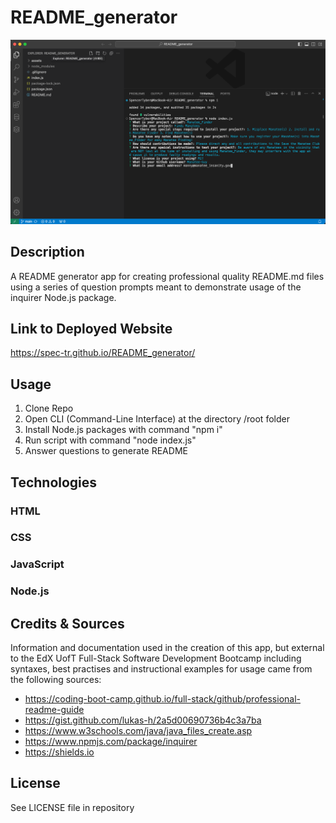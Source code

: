 # README_generator

![Screenshot of the app as viewed in a desktop browser](assets/images/ReadmeGeneratorCap.png)

## Description

A README generator app for creating professional quality README.md files using a series of question prompts meant to demonstrate usage of the inquirer Node.js package.

## Link to Deployed Website

https://spec-tr.github.io/README_generator/

## Usage

1. Clone Repo
2. Open CLI (Command-Line Interface) at the directory /root folder
3. Install Node.js packages with command "npm i"
4. Run script with command "node index.js"
5. Answer questions to generate README

## Technologies

### HTML
### CSS
### JavaScript
### Node.js

## Credits & Sources

Information and documentation used in the creation of this app, but external to the EdX UofT Full-Stack Software Development Bootcamp including syntaxes, best practises and instructional examples for usage came from the following sources:
- https://coding-boot-camp.github.io/full-stack/github/professional-readme-guide
- https://gist.github.com/lukas-h/2a5d00690736b4c3a7ba
- https://www.w3schools.com/java/java_files_create.asp
- https://www.npmjs.com/package/inquirer
- https://shields.io

## License

See LICENSE file in repository